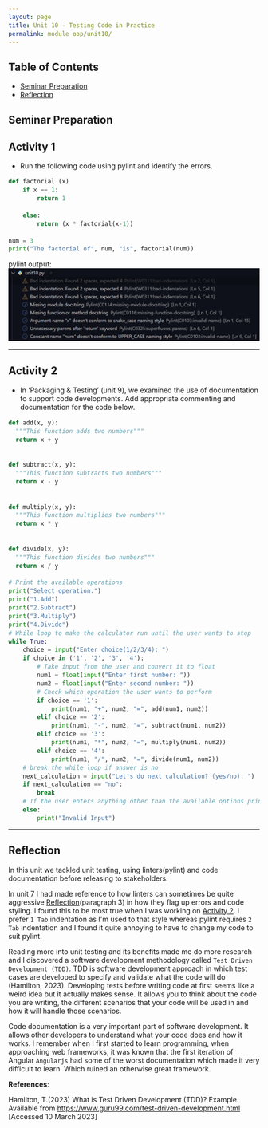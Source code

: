 ```yaml
---
layout: page
title: Unit 10 - Testing Code in Practice
permalink: module_oop/unit10/
---
```




## Table of Contents
- [Seminar Preparation](#seminar-preparation)
- [Reflection](#reflection)


## Seminar Preparation

## Activity 1
- Run the following code using pylint and identify the errors.  

```py
def factorial (x)
    if x == 1:
        return 1

    else:
        return (x * factorial(x-1))

num = 3
print("The factorial of", num, "is", factorial(num)) 
```
pylint output:
![pylint](../assets/images/pylint.png)

---

## Activity 2
- In ‘Packaging & Testing’ (unit 9), we examined the use of documentation to support code developments. Add appropriate commenting and documentation for the code below.  

```py
def add(x, y):
  """This function adds two numbers"""
  return x + y


def subtract(x, y):
  """This function subtracts two numbers"""
  return x - y


def multiply(x, y):
  """This function multiplies two numbers"""
  return x * y


def divide(x, y):
  """This function divides two numbers"""
  return x / y

# Print the available operations
print("Select operation.")
print("1.Add")
print("2.Subtract")
print("3.Multiply")
print("4.Divide")
# While loop to make the calculator run until the user wants to stop
while True:
    choice = input("Enter choice(1/2/3/4): ")
    if choice in ('1', '2', '3', '4'):
        # Take input from the user and convert it to float
        num1 = float(input("Enter first number: "))
        num2 = float(input("Enter second number: "))
        # Check which operation the user wants to perform
        if choice == '1':
            print(num1, "+", num2, "=", add(num1, num2))
        elif choice == '2':
            print(num1, "-", num2, "=", subtract(num1, num2))
        elif choice == '3':
            print(num1, "*", num2, "=", multiply(num1, num2))
        elif choice == '4':
            print(num1, "/", num2, "=", divide(num1, num2))
    # break the while loop if answer is no
    next_calculation = input("Let's do next calculation? (yes/no): ")
    if next_calculation == "no":
        break
    # If the user enters anything other than the available options print an error message
    else:
        print("Invalid Input")
```

---

## Reflection
In this unit we tackled unit testing, using linters(pylint) and code documentation before releasing to stakeholders. 

In unit 7 I had made reference to how linters can sometimes be quite aggressive [Reflection](../unit7/#reflection)(paragraph 3) in how they flag up errors and code styling. I found this to be most true when I was working on [Activity 2](#activity-2). I prefer `1 Tab` indentation as I'm used to that style whereas pylint requires `2 Tab` indentation and I found it quite annoying to have to change my code to suit pylint. 

Reading more into unit testing and its benefits made me do more research and I discovered a software development methodology called `Test Driven Development (TDD)`. TDD is software development approach in which test cases are developed to specify and validate what the code will do (Hamilton, 2023). Developing tests before writing code at first seems like a weird idea but it actually makes sense. It allows you to think about the code you are writing, the different scenarios that your code will be used in and how it will handle those scenarios.

Code documentation is a very important part of software development. It allows other developers to understand what your code does and how it works. I remember when I first started to learn programming, when approaching web frameworks, it was known that the first iteration of Angular `Angularjs` had some of the worst documentation which made it very difficult to learn. Which ruined an otherwise great framework.



**References**:  

Hamilton, T.(2023) What is Test Driven Development (TDD)? Example. Available from https://www.guru99.com/test-driven-development.html [Accessed 10 March 2023]